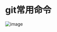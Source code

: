 # git常用命令
![image](https://images2015.cnblogs.com/blog/1009686/201608/1009686-20160824100127870-1820786836.png)
